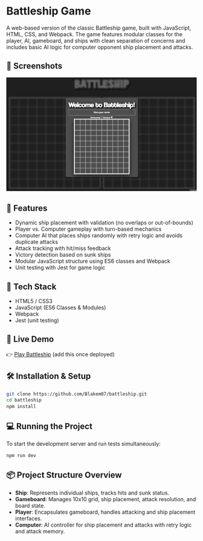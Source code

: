# Battleship Game

A web-based version of the classic Battleship game, built with JavaScript, HTML, CSS, and Webpack. The game features modular classes for the player, AI, gameboard, and ships with clean separation of concerns and includes basic AI logic for computer opponent ship placement and attacks.

## 📸 Screenshots

![Battleship gameplay](./assets/battleship-gameplay.gif)

## 🎯 Features

- Dynamic ship placement with validation (no overlaps or out-of-bounds)
- Player vs. Computer gameplay with turn-based mechanics
- Computer AI that places ships randomly with retry logic and avoids duplicate attacks
- Attack tracking with hit/miss feedback
- Victory detection based on sunk ships
- Modular JavaScript structure using ES6 classes and Webpack
- Unit testing with Jest for game logic

## 🧰 Tech Stack

- HTML5 / CSS3
- JavaScript (ES6 Classes & Modules)
- Webpack
- Jest (unit testing)

## 🚀 Live Demo

👉 [Play Battleship](https://your-username.github.io/battleship) (add this once deployed)

## 🛠️ Installation & Setup

```bash
git clone https://github.com/Blakem07/battleship.git
cd battleship
npm install
```

## 💻 Running the Project

To start the development server and run tests simultaneously:

```bash
npm run dev
```

## 📦 Project Structure Overview

- **Ship**: Represents individual ships, tracks hits and sunk status.
- **Gameboard**: Manages 10x10 grid, ship placement, attack resolution, and board state.
- **Player**: Encapsulates gameboard, handles attacking and ship placement interfaces.
- **Computer**: AI controller for ship placement and attacks with retry logic and attack memory.
